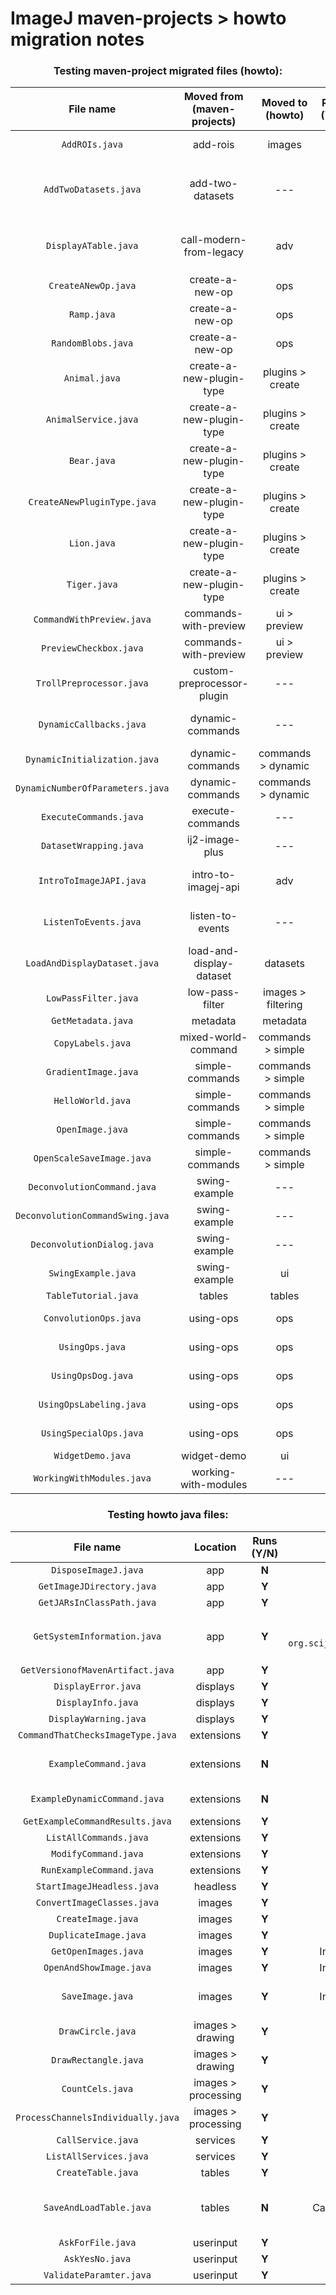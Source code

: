 ImageJ maven-projects > howto migration notes
===

<center>

### **Testing maven-project migrated files (howto):**

| File name | Moved from (maven-projects) | Moved to (howto) | Runs (Y/N) | Issues | Action taken | Migrated (Y/N) |Notes |
| :---: | :---: | :---: | :---: | :---: | :---: | :---: | :---: |
| `AddROIs.java` | add-rois | images | **Y** | ROIs do not display on image until interacted with. | --- | **Y** | Calls swing UI. |
| `AddTwoDatasets.java` | add-two-datasets | --- | **Y** | Module throws exception if images are not extactly the same `java.lang.IllegalArgumentException: No matching 'net.imagej.ops.Ops$Math$Add' op`. | --- | **N** | Calls AWT UI. Outputs 1 of 2 datasets as a composite image. Likely not what its supposed to do. |
| `DisplayATable.java` | call-modern-from-legacy | adv | **Y** | --- | Renamed class to `ModernFromLegacy` and file name to `ModernFromLegacy.java` | **Y** | Calls AWT UI. Opens swing table. |
| `CreateANewOp.java` | create-a-new-op | ops | **Y** | --- | --- | **Y** | No UI. Terminal output only. |
| `Ramp.java` | create-a-new-op | ops | **Y** | --- | Renamed file to `RampOp.java`. | **Y** | Calls AWT UI. |
| `RandomBlobs.java` | create-a-new-op | ops | **Y** | --- | Renamed file to `RandomBlobsOp.java` | **Y** |Calls AWT UI. |
| `Animal.java` | create-a-new-plugin-type | plugins > create | **N** | --- | --- | **Y** | Dependency for `CreateANewPluginType.java`. |
| `AnimalService.java` | create-a-new-plugin-type | plugins > create | **N** | --- | --- | **Y** | Dependency for `CreateANewPluginType.java` |
| `Bear.java` | create-a-new-plugin-type | plugins > create | **N** | --- | --- | **Y** | Dependency for `CreateANewPluginType.java` |
| `CreateANewPluginType.java` | create-a-new-plugin-type | plugins > create | **Y** | --- | --- | **Y** | No UI. Terminal output only. |
| `Lion.java` | create-a-new-plugin-type | plugins > create | **N** | --- | --- | **Y** | Dependency for `CreateANewPluginType.java` |
| `Tiger.java` | create-a-new-plugin-type | plugins > create | **N** | --- | --- | **Y** | Dependency for `CreateANewPluginType.java` | 
| `CommandWithPreview.java` |commands-with-preview | ui > preview | **Y** | --- | --- | **Y** | Calls AWT UI. |
| `PreviewCheckbox.java` | commands-with-preview | ui > preview | **Y** | --- | --- | **Y** | Calls AWT UI. |
| `TrollPreprocessor.java` | custom-preprocessor-plugin | --- | **Y** | Runs for each command for all `.java` files calling UI. Annoying! | --- | **N** | Calls AWT UI. |
| `DynamicCallbacks.java` | dynamic-commands | --- | **Y** | Opens UI. Selecting options either returns input letter (a, b or c) or returns only the first item in the `kindOfThing` list. | --- | **N** | Calls AWT UI. |
| `DynamicInitialization.java` | dynamic-commands | commands > dynamic | **Y** | --- | --- | **Y** | Calls AWT UI. |
| `DynamicNumberOfParameters.java` | dynamic-commands | commands > dynamic | **Y** | --- | --- | **Y** | Calls AWT UI. |
| `ExecuteCommands.java` | execute-commands | --- | **N** | Broken import of `org.scijava.plugins.commands.io.OpenFile` | --- | **N** | --- |
| `DatasetWrapping.java` | ij2-image-plus | --- | **Y** | Doesn't seem to do anything, opens blank image. | --- | **N** | Calls AWT UI. |
| `IntroToImageJAPI.java` | intro-to-imagej-api | adv | **Y** | --- | --- | **Y** | No UI. Opens imagej.net webpage and terminal output. |
| `ListenToEvents.java` | listen-to-events | --- | **Y** | AWT image window does not output events to the terminal, swing image window does. | Possible action: Request swing UI by calling `ij.ui().showUI("swing")`. | **N** | Calls AWT UI (image window only). |
| `LoadAndDisplayDataset.java` | load-and-display-dataset | datasets | **Y** | Input image drawn incorrectly (legacy bug). | --- | **Y** | Calls AWT UI (image window only). |
| `LowPassFilter.java` | low-pass-filter | images > filtering | **Y** | Input image drawn incorrectly (legacy bug). | --- | **Y** |Calls AWT UI. |
| `GetMetadata.java` | metadata | metadata | **Y** | Input image drawn incorrectly (legacy bug) | --- | **Y** | Calls AWT UI. |
| `CopyLabels.java` | mixed-world-command | commands > simple | **Y** | --- | --- | **Y** | Calls AWT UI. |.
| `GradientImage.java` | simple-commands | commands > simple | **Y** | --- | --- | **Y** | Calls AWT UI. |
| `HelloWorld.java` | simple-commands | commands > simple | **Y** | --- | --- | **Y** | Calls AWT UI. |
| `OpenImage.java` | simple-commands | commands > simple | **Y** | Input image drawn incorretly (legacy bug). | --- | **Y** | Calls AWT UI. |
| `OpenScaleSaveImage.java` | simple-commands | commands > simple | **Y** | --- | --- | **Y** | Calls AWT UI. |
| `DeconvolutionCommand.java` | swing-example | --- | --- | --- | --- | **N** | Depedency for `DeconvolutionDialog.java`. |
| `DeconvolutionCommandSwing.java` | swing-example | --- | --- | --- | --- | **N** |Dependency for `DeconvolutionDialog.java`. |
| `DeconvolutionDialog.java` | swing-example | --- | **Y** | OK and Cancel buttons do not work. Crashes after interaction. | --- | **N** |**Do not migrate until workout bug issue** |
| `SwingExample.java` | swing-example | ui | **Y** | Called swing ui via `ij.ui().showUI("swing")`. | --- | **Y** | Calls swing UI. |
| `TableTutorial.java` | tables | tables | **Y** | --- | --- | **Y** | Calls AWT UI |
| `ConvolutionOps.java` | using-ops | ops | **Y** | --- | --- | **Y** | Displays image windows only. |
| `UsingOps.java` | using-ops | ops | **Y** | --- | --- | **Y** | Displays image window and terminal output. |
| `UsingOpsDog.java` | using-ops |  ops | **Y** | Input image drawn incorrectly (legacy bug). | --- | **Y** | Calls AWT UI. |
| `UsingOpsLabeling.java` | using-ops | ops | **Y** | Input image drawn incorrectly (legacy bug). | --- | **Y** | Calls AWT UI. |
| `UsingSpecialOps.java` | using-ops |ops | **Y** | --- | --- | **Y** | Has commented out code block. Remove? |
| `WidgetDemo.java` | widget-demo | ui | **Y** | --- | --- | **Y** | Calls AWT UI. |
| `WorkingWithModules.java` | working-with-modules | --- | **N** | Missing `images/about` path and throws exception | --- | **N** | --- |


### **Testing howto java files:**

| File name | Location | Runs (Y/N) | Issues | Action taken  | Notes |
| :---: | :---: | :---: | :---: | :---: | :---: |
| `DisposeImageJ.java` | app | **N** | No `main`. | --- | --- |
| `GetImageJDirectory.java` | app | **Y** | --- | --- | No UI. Terminal output only. |
| `GetJARsInClassPath.java` | app | **Y** | --- | --- | No UI. Terminal output only. |
| `GetSystemInformation.java` | app | **Y** | Broken import of `org.scijava.plugins.commands.debug.SystemInformation`. | Pass `org.scijava.plugins.commands.debug.SystemInformation` as a string instead of a class to `ij.command().run()`. Removed import call. | No UI. Terminal output only. |
| `GetVersionofMavenArtifact.java` | app | **Y** | --- | --- | No UI. Terminal output only. |
| `DisplayError.java` | displays | **Y** | --- | --- | Displays dialog box only. |
| `DisplayInfo.java` | displays | **Y** | --- | --- | Displays dialog box only. |
| `DisplayWarning.java` | displays | **Y** | --- | --- | Displays dialog box only. |
| `CommandThatChecksImageType.java` | extensions | **Y** | --- | --- | Calls AWT UI. |
| `ExampleCommand.java` | extensions | **N** | --- | --- | Dependency for `RunExampleCommand.java` and `GetExampleCommandResults.java`. |
| `ExampleDynamicCommand.java` | extensions | **N** | --- | --- | Dependency for `ModifyCommand.java`. |
| `GetExampleCommandResults.java` | extensions | **Y** | --- | --- | No UI. Terminal output only. |
| `ListAllCommands.java` | extensions | **Y** | --- | --- | No UI. Terminal output only. |
| `ModifyCommand.java` | extensions | **Y** | --- | --- | Calls AWT UI. |
| `RunExampleCommand.java` | extensions | **Y** | --- | --- | Calls AWT UI. |
| `StartImageJHeadless.java` | headless | **Y** | --- | --- | No UI. Terminal output only. |
| `ConvertImageClasses.java` | images | **Y** | --- | --- | No UI. Terminal output only. |
| `CreateImage.java` | images | **Y** | --- | --- | No UI. Terminal output only. |
| `DuplicateImage.java` | images | **Y** | --- | --- | No UI. Terminal output only. |
| `GetOpenImages.java` | images  | **Y** | Input image drawn incorrectly (legacy bug). | --- | Displays image window only. | 
| `OpenAndShowImage.java` | images | **Y** | Input image drawn incorrectly (legacy bug). | --- | Displays image window only. |
| `SaveImage.java` | images | **Y** | Input image drawn incorrectly (legacy bug). | --- | Calls AWT UI. Saved image looks correct, displayed image incorrect. |
| `DrawCircle.java` | images > drawing | **Y** | --- | --- | Displays image window only. |
| `DrawRectangle.java` | images > drawing | **Y** | --- | --- | Displays image window only. |
| `CountCels.java` | images > processing  | **Y** | --- | --- | Displays image window and terminal output. |
| `ProcessChannelsIndividually.java` | images > processing | **Y** | --- | --- | Displays image window only. |
| `CallService.java` | services | **Y** | --- | --- | No UI. Terminal output only. |
| `ListAllServices.java` | services | **Y** | --- | --- | No UI. Terminal output only. |
| `CreateTable.java` | tables | **Y** | --- | --- | Displays table only. |
| `SaveAndLoadTable.java` | tables | **N** | Can't display table, throws `io.scif` exceptions. | --- | Does not display table with `pom.xml` version 26.0.0. Displays table (with exceptions) with `pom.xml` version 28.0.0. |
| `AskForFile.java` | userinput | **Y** | --- | --- | Displays file chooser only. |
| `AskYesNo.java` | userinput | **Y** | --- | --- | Displays dialog box only. |
| `ValidateParamter.java` | userinput | **Y** | --- | --- | Calls AWT UI. |

</center>